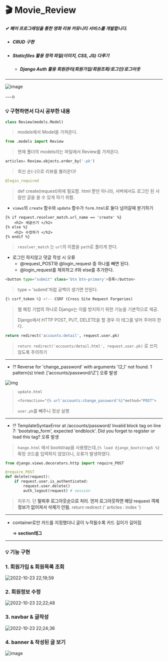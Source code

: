 # 🎬 Movie_Review 

##### ✔  페어 프로그래밍을 통한 영화 리뷰 커뮤니티 서비스를 개발합니다.

* ##### CRUD 구현 

* ##### Staticfiles  활용 정적 파일(이미지, CSS, JS) 다루기

  * ##### Django Auth 활용 회원관리(회원가입/회원조회/로그인/로그아웃

---



![image](https://user-images.githubusercontent.com/99783474/197393890-5a0e6f39-368d-4076-8a57-4810fbe1a2bd.png)


---ㅇ



### 💡 구현하면서 다시 공부한 내용 




```python
class Review(models.Model) 
```

> models에서 Model을 가져온다.





```python
from .models import Review
```

> 현재 폴더의 models라는 파일에서 Review를 가져온다.





```python
articles= Review.objects.order_by('-pk')
```

> 최신 순(-)으로 리뷰를 불러온다!





```python
@login_required
```

> def create(request)위에 필요함. html 뿐만 아니라, 서버에서도 로그인 된 사람만 글을 쓸 수 있게 하기 위함.





* `views`의 `create` 함수와 `update` 함수가 `form.html`로 둘다 넘어갈때 분기하기 

```
{% if request.resolver_match.url_name == 'create' %}
    <h2> 새글쓰기 </h2>
{% else %}
	<h2> 수정하기 </h2>
{% endif %}
```

> `resolver_match` 는 `url`의 이름을 `path`로 풀리게 한다. 


* 로그인 하지않고 댓글 작성 시 오류 
  * @request_POST와 @login_request 중 하나를 빼면 된다. 
  * @login_request를 제외하고 if와 else를 추가한다. 


```python
<button type="submit" class='btn btn-primary'>등록</button>
```

> type = 'submit'처럼 공백이 생기면 안된다. 


```python 
{% csrf_token %} <!-- CSRF (Cross Site Request Forgeries)
```

> 웹 해킹 기법의 하나로 Django는 이를 방지하기 위한 기능을 기본적으로 제공. 
>
> Django에서 HTTP POST, PUT, DELETE을 할 경우 이 태그를 넣어 주어야 한다.


```python
return redirect('accounts:detail', request.user.pk)
```

> `return redirect('accounts/detail.html', request.user.pk)` 로 쓰지 않도록 주의하기 


---



* ⁉ Reverse for 'change_password' with arguments '(2,)' not found. 1 pattern(s) tried: ['accounts/password/\Z'] 오류 발생 

![img](https://cdn.discordapp.com/attachments/1026673166896078871/1030743959057735740/2022-10-15_4.28.21.png)

> `update.html`
>
> ```python 
> <formaction="{% url'accounts:change_password'%}"method="POST">
> ```
>
> `user.pk`를 빼주니 정상 실행


---



* ⁉ TemplateSyntaxError at /accounts/password/ Invalid block tag on line 7: 'bootstrap_form', expected 'endblock'. Did you forget to register or load this tag? 오류 발생 

> `hange.html` 에서 bootstrap을 사용했는데,`{% load django_bootstrap5 %}` 확장 코드를 입력하지 않았더니,  오류가 발생하였다. 

```python
from django.views.decorators.http import require_POST

@require_POST
def delete(request):
    if request.user.is_authenticated:
        request.user.delete()
        auth_logout(request) # session 
```

> 지우기. 단 **탈퇴후 로그아웃순으로 처리. 먼저 로그아웃하면 해당 request 객체 정보가 없어져서 삭제가 안됨.**    return redirect (' articles : index ')



---


* container로만 카드를 지정했더니 글이 누적될수록 카드 길이가 길어짐 

  =>  **section태그**


---

### 💡 기능 구현 

### 1. 회원가입 & 회원목록 조회 

![2022-10-23 22;19;59](https://user-images.githubusercontent.com/99783474/197394635-787bbf40-3cfa-40f5-839e-32c8c73a65a5.gif)


### 2. 회원정보 수정 
![2022-10-23 22;22;48](https://user-images.githubusercontent.com/99783474/197394739-3fc9fc21-51ed-4f46-b1b4-754a0f87d6b5.gif)


### 3. navbar & 글작성 
![2022-10-23 22;24;36](https://user-images.githubusercontent.com/99783474/197394826-3bb3ff9b-4bd7-4e41-a6f5-9db205af3a6c.gif)


### 4. banner & 작성된 글 보기 
![image](https://user-images.githubusercontent.com/99783474/197395511-ef7b7a5b-9142-412f-b2b0-8180707946d8.png)






